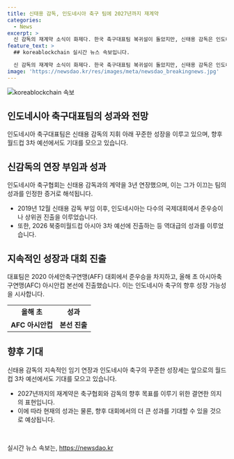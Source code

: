 ```yaml
---
title: 신태용 감독, 인도네시아 축구 팀에 2027년까지 재계약
categories:
  - News
excerpt: >
  신 감독의 재계약 소식이 화제다. 한국 축구대표팀 복귀설이 돌았지만, 신태용 감독은 인도네시아를 향해 지휘봉을 이어간다. 그의 이끄는 대표팀은 2026 북중미 월드컵 아시아 3차 예선에 진출했고, 27일 진행된 조 추첨 결과 C조에 편성됐다. 이에 대한 기대와 관심이 높아지고 있다. 은성과 함께 신태용 감독의 성과에 대한 회의적인 논의도 나왔지만, 신 감독의 인도네시아 축구계에서의 존재감은 어마어마하다. 
feature_text: >
  ## koreablockchain 실시간 뉴스 속보입니다.

  신 감독의 재계약 소식이 화제다. 한국 축구대표팀 복귀설이 돌았지만, 신태용 감독은 인도네시아를 향해 지휘봉을 이어간다. 그의 이끄는 대표팀은 2026 북중미 월드컵 아시아 3차 예선에 진출했고, 27일 진행된 조 추첨 결과 C조에 편성됐다. 이에 대한 기대와 관심이 높아지고 있다. 은성과 함께 신태용 감독의 성과에 대한 회의적인 논의도 나왔지만, 신 감독의 인도네시아 축구계에서의 존재감은 어마어마하다. 
image: 'https://newsdao.kr/res/images/meta/newsdao_breakingnews.jpg'
---
```


<p><img src="https://newsdao.kr/res/images/meta/newsdao_breakingnews.jpg" alt="koreablockchain 속보" /></p>

<h2 data-ke-size="size26">인도네시아 축구대표팀의 성과와 전망</h2>

<p data-ke-size="size16">인도네시아 축구대표팀은 신태용 감독의 지휘 아래 꾸준한 성장을 이루고 있으며, 향후 월드컵 3차 예선에서도 기대를 모으고 있습니다.</p>

<h2 data-ke-size="size24">신감독의 연장 부임과 성과</h2>

<p data-ke-size="size16">인도네시아 축구협회는 신태용 감독과의 계약을 3년 연장했으며, 이는 그가 이끄는 팀의 성과를 인정한 증거로 해석됩니다.</p>

<ul>
  <li>2019년 12월 신태용 감독 부임 이후, 인도네시아는 다수의 국제대회에서 준우승이나 상위권 진출을 이루었습니다.</li>
  <li>또한, 2026 북중미월드컵 아시아 3차 예선에 진출하는 등 역대급의 성과를 이루었습니다.</li>
</ul>

<h2 data-ke-size="size24">지속적인 성장과 대회 진출</h2>

<p data-ke-size="size16">대표팀은 2020 아세안축구연맹(AFF) 대회에서 준우승을 차지하고, 올해 초 아시아축구연맹(AFC) 아시안컵 본선에 진출했습니다. 이는 인도네시아 축구의 향후 성장 가능성을 시사합니다.</p>

<table>
  <tr>
    <td style="text-align: center; height: 17px;"><b>올해 초</b></td>
    <td style="text-align: center; height: 17px;"><b>성과</b></td>
  </tr>
  <tr>
    <td style="text-align: center; height: 17px;"><b>AFC 아시안컵</b></td>
    <td style="text-align: center; height: 17px;"><b>본선 진출</b></td>
  </tr>
</table>

<h2 data-ke-size="size24">향후 기대</h2>

<p data-ke-size="size16">신태용 감독의 지속적인 임기 연장과 인도네시아 축구의 꾸준한 성장세는 앞으로의 월드컵 3차 예선에서도 기대를 모으고 있습니다.</p>

<ul>
  <li>2027년까지의 재계약은 축구협회와 감독의 향후 목표를 이루기 위한 결연한 의지의 표현입니다.</li>
  <li>이에 따라 현재의 성과는 물론, 향후 대회에서의 더 큰 성과를 기대할 수 있을 것으로 예상됩니다.</li>
</ul>

<p data-ke-size="size16">&nbsp;</p>
실시간 뉴스 속보는, <a href="https://newsdao.kr" rel="dofollow">https://newsdao.kr</a>


